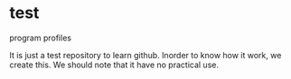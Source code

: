 # test
program profiles

It is just a test repository to learn github. Inorder to know how it work, we create this. We should note that it have no practical use.
